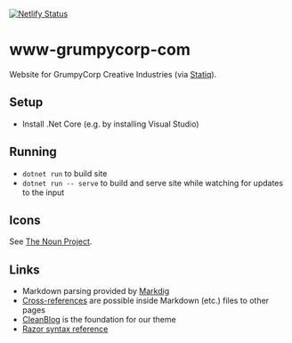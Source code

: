 [![Netlify Status](https://api.netlify.com/api/v1/badges/63595710-a86c-48c9-a3e2-5a2f4e4bdadc/deploy-status)](https://app.netlify.com/sites/grumpycorp/deploys)

# www-grumpycorp-com
Website for GrumpyCorp Creative Industries (via [Statiq](https://statiq.dev)).

## Setup
- Install .Net Core (e.g. by installing Visual Studio)

## Running
- `dotnet run` to build site
- `dotnet run -- serve` to build and serve site while watching for updates to the input

## Icons
See [The Noun Project](https://thenounproject.com/).

## Links
- Markdown parsing provided by [Markdig](https://github.com/xoofx/markdig/blob/master/readme.md)
- [Cross-references](https://www.statiq.dev/guide/web/content-files/links-and-cross-references) are possible inside Markdown (etc.) files to other pages
- [CleanBlog](https://github.com/statiqdev/CleanBlog) is the foundation for our theme
- [Razor syntax reference](https://learn.microsoft.com/en-us/aspnet/core/mvc/views/razor?view=aspnetcore-7.0)